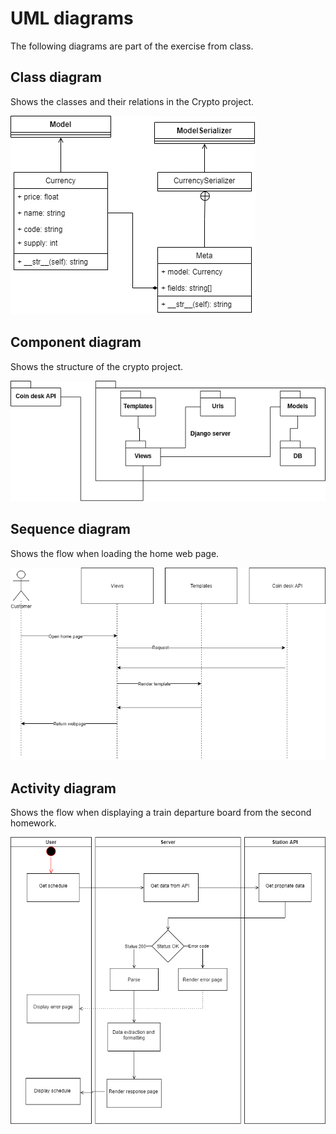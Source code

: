 # UML diagrams

The following diagrams are part of the exercise from class.

## Class diagram

Shows the classes and their relations in the Crypto project.

![class diagram](UML_class_diagram.png)

## Component diagram

Shows the structure of the crypto project.

![component diagram](Component_diagram_crypto.png)

## Sequence diagram

Shows the flow when loading the home web page.

![sequence diagram](sequence_diagram.png)

## Activity diagram

Shows the flow when displaying a train departure board from the second homework.

![activity diagram](ActivityDiagram-HW2.png)